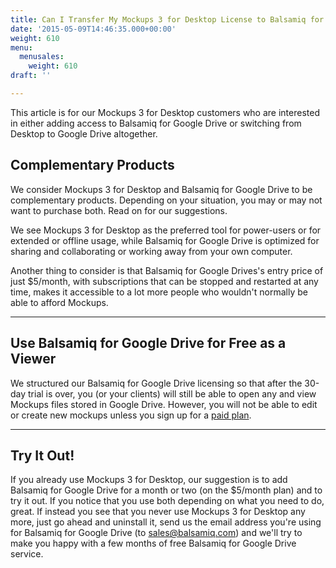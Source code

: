 ```yaml
---
title: Can I Transfer My Mockups 3 for Desktop License to Balsamiq for Google Drive?
date: '2015-05-09T14:46:35.000+00:00'
weight: 610
menu:
  menusales:
    weight: 610
draft: ''

---
```


This article is for our Mockups 3 for Desktop customers who are interested in either adding access to Balsamiq for Google Drive or switching from Desktop to Google Drive altogether.

## Complementary Products

We consider Mockups 3 for Desktop and Balsamiq for Google Drive to be complementary products. Depending on your situation, you may or may not want to purchase both. Read on for our suggestions.

We see Mockups 3 for Desktop as the preferred tool for power-users or for extended or offline usage, while Balsamiq for Google Drive is optimized for sharing and collaborating or working away from your own computer.

Another thing to consider is that Balsamiq for Google Drives's entry price of just $5/month, with subscriptions that can be stopped and restarted at any time, makes it accessible to a lot more people who wouldn't normally be able to afford Mockups.

* * *

## Use Balsamiq for Google Drive for Free as a Viewer

We structured our Balsamiq for Google Drive licensing so that after the 30-day trial is over, you (or your clients) will still be able to open any and view Mockups files stored in Google Drive. However, you will not be able to edit or create new mockups unless you sign up for a [paid plan](/sales/gdrivesubscription/#signing-up-for-a-subscription).

* * *

## Try It Out!

If you already use Mockups 3 for Desktop, our suggestion is to add Balsamiq for Google Drive for a month or two (on the $5/month plan) and to try it out. If you notice that you use both depending on what you need to do, great. If instead you see that you never use Mockups 3 for Desktop any more, just go ahead and uninstall it, send us the email address you're using for Balsamiq for Google Drive (to [sales@balsamiq.com](mailto:sales@balsamiq.com)) and we'll try to make you happy with a few months of free Balsamiq for Google Drive service.

